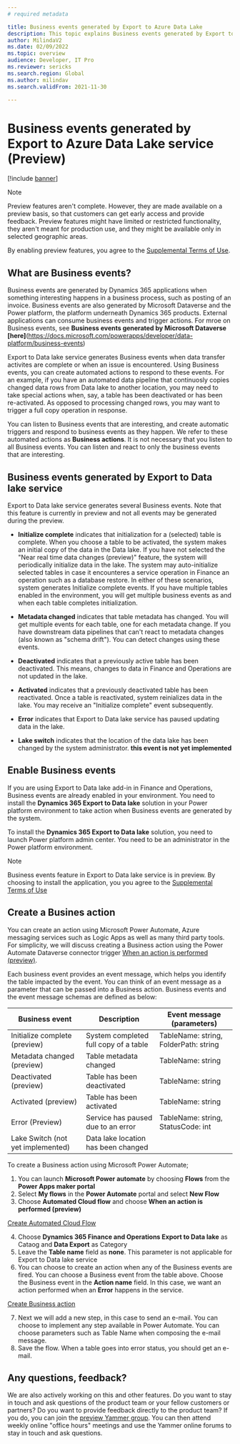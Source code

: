 ```yaml
---
# required metadata

title: Business events generated by Export to Azure Data Lake 
description: This topic explains Business events generated by Export to Data lake add-in in Finance and Operations.
author: MilindaV2
ms.date: 02/09/2022
ms.topic: overview
audience: Developer, IT Pro
ms.reviewer: sericks
ms.search.region: Global
ms.author: milindav
ms.search.validFrom: 2021-11-30

---
```


# Business events generated by Export to Azure Data Lake service (Preview)

[!include [banner](../includes/banner.md)]


> [!NOTE]
> Preview features aren't complete. However, they are made available on a preview basis, so that customers can get early access and provide feedback. Preview features might have limited or restricted functionality, they aren't meant for production use, and they might be available only in selected geographic areas.
>
> By enabling preview features, you agree to the [Supplemental Terms of Use](../../fin-ops/get-started/public-preview-terms.md).


## What are Business events?
Business events are generated by Dynamics 365 applications when something interesting happens in a business process, such as posting of an invoice. Business events are also generated by Microsoft Dataverse and the Power platform, the platform underneath Dynamics 365 products. External applications can consume business events and trigger actions. For mroe on Business events, see **Business events generated by Microsoft Dataverse [here]**(https://docs.microsoft.com/powerapps/developer/data-platform/business-events)  

Export to Data lake service generates Business events when data transfer activites are complete or when an issue is encountered. Using Business events, you can create automated actions to respond to these events. For an example, if you have an automated data pipeline that continuosly copies changed data rows from Data lake to another location, you may need to take special actions when, say, a table has been deactivated or has been re-activated. As opposed to processing changed rows, you may want to trigger a full copy operation in response.  

You can listen to Business events that are interesting, and create automatic triggers and respond to business events as they happen. We refer to these automated actions as **Business actions**. It is not necessary that you listen to all Business events. You can listen and react to only the business events that are interesting.  

## Business events generated by Export to Data lake service
Export to Data lake service generates several Business events. Note that this feature is currently in preview and not all events may be generated during the preview. 

- **Initialize complete** indicates that initialization for a (selected) table is complete. When you choose a table to be activated, the system makes an initial copy of the data in the Data lake. If you have not selected the "Near real time data changes (preview)" feature, the system will periodically initialize data in the lake. The system may auto-initialize selected tables in case it encounteres a service operation in Finance an operation such as a database restore. In either of these scenarios, system generates Initialize complete events. If you have multiple tables enabled in the environment, you will get multiple business events as and when each table completes initialization. 

-  **Metadata changed** indicates that table metadata has changed. You will get multiple events for each table, one for each metadata change. If you have downstream data pipelines that can't react to metadata changes (also known as "schema drift"). You can detect changes using these events.   

-   **Deactivated** indicates that a previously active table has been deactivated. This means, changes to data in Finance and Operations are not updated in the lake.  

-   **Activated** indicates that a previously deactivated table has been reactivated. Once a table is reactivated, system reinializes data in the lake. You may receive an "Initialize complete" event subsequently. 

-   **Error** indicates that Export to Data lake service has paused updating data in the lake.  

-   **Lake switch** indicates that the location of the data lake has been changed by the system administrator. **this event is not yet implemented**


## Enable Business events 
If you are using Export to Data lake add-in in Finance and Operations, Business events are already enabled in your environment. You need to install the **Dynamics 365 Export to Data lake** solution in your Power platform environment to take action when Business events are generated by the system.

To install the **Dynamics 365 Export to Data lake** solution, you need to launch Power platform admin center. You need to be an administrator in the Power platform environment. 

> [!NOTE]
> Business events feature in Export to Data lake service is in preview. By choosing to install the application, you you agree to the [Supplemental Terms of Use](../../fin-ops/get-started/public-preview-terms.md)
>

## Create a Busines action
You can create an action using Microsoft Power Automate, Azure messaging services such as Logic Apps as well as many third party tools. For simplicity, we will discuss creating a Business action using the Power Automate Dataverse connector trigger [When an action is performed (preview)](https://docs.microsoft.com/connectors/commondataserviceforapps/#when-an-action-is-performed-(preview)).

Each business event provides an event message, which helps you identify the table impacted by the event. You can think of an event message as a parameter that can be passed into a Business action. Business events and the event message schemas are defined as below:

| Business event                          | Description | Event message (parameters)                |
|-----------------------------------------|-------------|--------------------------------------|
| Initialize complete (preview)           | System completed full copy of a table            | TableName: string, FolderPath: string |
| Metadata changed (preview)  | Table metadata changed                           | TableName: string                    |
| Deactivated (preview)       | Table has been deactivated                       | TableName: string                    |
| Activated (preview)         | Table has been activated                         | TableName: string                    |
| Error  (Preview)            | Service has paused due to an error               | TableName: string, StatusCode: int    |
| Lake Switch   (not yet implemented)     | Data lake location has been changed              |                                      |

To create a Business action using Microsoft Power Automate;
1. You can launch **Microsoft Power automate** by choosing **Flows** from the **Power Apps maker portal**
2. Select **My flows** in the **Power Automate** portal and select **New Flow**
3. Choose **Automated Cloud flow** and choose **When an action is performed (preview)**

[Create Automated Cloud Flow](/articles/fin-ops-core/dev-itpro/data-entities/media/NewAutomatedCloudFlow.png)

4. Choose **Dynamics 365 Finance and Operations Export to Data lake** as Cataog and **Data Export** as Category
5. Leave the **Table name** field as **none**. This parameter is not applicable for Export to Data lake service     
6. You can choose to create an action when any of the Business events are fired. You can choose a Business event from the table above. Choose the Business event in the **Action name** field. In this case, we want an action performed when an **Error** happens in the service.

[Create Business action](./media/WhenActionisPerformed.png)

7. Next we will add a new step, in this case to send an e-mail. You can choose to implement any step available in Power Automate. You can choose parameters such as Table Name when composing the e-mail message.
8. Save the flow. When a table goes into error status, you should get an e-mail.

## Any questions, feedback? 
We are also actively working on this and other features. Do you want to stay in touch and ask questions of the product team or your fellow customers or partners? Do you want to provide feedback directly to the product team? If you do, you can join the [preview Yammer group](https://www.yammer.com/dynamicsaxfeedbackprograms/#/threads/inGroup?type=in_group&feedId=32768909312&view=all). You can then attend weekly online "office hours" meetings and use the Yammer online forums to stay in touch and ask questions.





